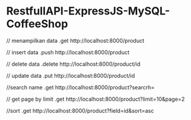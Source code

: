 # RestfullAPI-ExpressJS-MySQL-CoffeeShop

// menampilkan data
.get http://localhost:8000/product

// insert data
.push http://localhost:8000/product

// delete data
.delete http://localhost:8000/product/id

// update data
.put http://localhost:8000/product/id

//search name
.get http://localhost:8000/product?searcrh=

// get page by limit
.get http://localhost:8000/product?limit=10&page=2

//sort
.get http://localhost:8000/product?field=id&sort=asc
